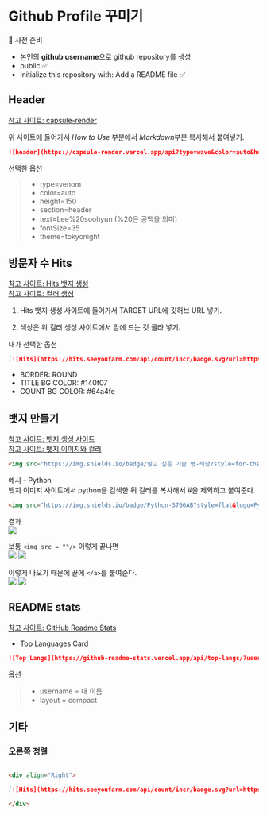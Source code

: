 # Github Profile 꾸미기

🔎 사전 준비
- 본인의 **github username**으로 github repository를 생성
- public ✅
- Initialize this repository with: Add a README file ✅


## Header
[참고 사이트: capsule-render](https://github.com/kyechan99/capsule-render/tree/master)

위 사이트에 들어가서 *How to Use* 부분에서 *Markdown*부분 복사해서 붙여넣기.
```markdown
![header](https://capsule-render.vercel.app/api?type=wave&color=auto&height=300&section=header&text=capsule%20render&fontSize=90)
```

선택한 옵션
> - type=venom
> - color=auto
> - height=150
> - section=header
> - text=Lee%20soohyun (%20은 공백을 의미)
> - fontSize=35
> - theme=tokyonight

## 방문자 수 Hits
[참고 사이트: Hits 뱃지 생성](https://hits.seeyoufarm.com/)  
[참고 사이트: 컬러 생성](https://mybrandnewlogo.com/ko/color-palette-generator)

1. Hits 뱃지 생성 사이트에 들어가서
TARGET URL에 깃허브 URL 넣기.  

2. 색상은 위 컬러 생성 사이트에서 맘에 드는 것 골라 넣기.


내가 선택한 옵션
```markdown
[![Hits](https://hits.seeyoufarm.com/api/count/incr/badge.svg?url=https%3A%2F%2Fgithub.com%2Fwaterhyun&count_bg=%236D92FE&title_bg=%23000000&icon=&icon_color=%23E7E7E7&title=hits&edge_flat=false)](https://hits.seeyoufarm.com)
```

- BORDER: ROUND
- TITLE BG COLOR: #140f07
- COUNT BG COLOR: #64a4fe

## 뱃지 만들기
[참고 사이트: 뱃지 생성 사이트](https://shields.io/)  
[참고 사이트: 뱃지 이미지와 컬러](https://simpleicons.org/)

```MARKDOWN
<img src="https://img.shields.io/badge/넣고 싶은 기술 명-색상?style=for-the-badge&logo=넣고 싶은 기술 명&logoColor=white">
```

예시 - Python  
뱃지 이미지 사이트에서 python을 검색한 뒤 컬러를 복사해서 #을 제외하고 붙여준다.
```MARKDOWN
<img src="https://img.shields.io/badge/Python-3766AB?style=flat&logo=Python&logoColor=white">
```
결과  
<img src="https://img.shields.io/badge/Python-3766AB?style=flat&logo=Python&logoColor=white"/>

보통 `<img src = ""/>` 이렇게 끝나면   
<img src="https://img.shields.io/badge/Python-3766AB?style=flat&logo=Python&logoColor=white"/>
<img src="https://img.shields.io/badge/Python-3766AB?style=flat&logo=Python&logoColor=white"/>

이렇게 나오기 때문에
끝에 `</a>`를 붙여준다.  
<img src="https://img.shields.io/badge/Python-3766AB?style=flat&logo=Python&logoColor=white"/></a> 
<img src="https://img.shields.io/badge/Python-3766AB?style=flat&logo=Python&logoColor=white"/></a>

## README stats
[참고 사이트: GitHub Readme Stats](https://github.com/anuraghazra/github-readme-stats)
- Top Languages Card

```MARKDOWN
![Top Langs](https://github-readme-stats.vercel.app/api/top-langs/?username=waterhyun&layout=compact&size_weight=0.5&count_weight=0.5)
```

옵션
> - username = 내 이름
> - layout = compact

## 기타
### 오른쪽 정렬
```markdown

<div align="Right">

[![Hits](https://hits.seeyoufarm.com/api/count/incr/badge.svg?url=https%3A%2F%2Fgithub.com%2Fwaterhyun&count_bg=%236D92FE&title_bg=%23000000&icon=&icon_color=%23E7E7E7&title=hits&edge_flat=false)](https://hits.seeyoufarm.com)

</div>
```
